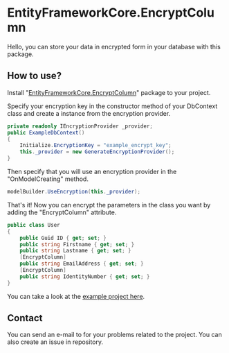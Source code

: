 # EntityFrameworkCore.EncryptColumn
Hello, you can store your data in encrypted form in your database with this package. 

## How to use?
Install "[EntityFrameworkCore.EncryptColumn](https://www.nuget.org/packages/EntityFrameworkCore.EncryptColumn)" package to your project. 

Specify your encryption key in the constructor method of your DbContext class and create a instance from the encryption provider. 

```csharp
private readonly IEncryptionProvider _provider;
public ExampleDbContext()
{
    Initialize.EncryptionKey = "example_encrypt_key";
    this._provider = new GenerateEncryptionProvider();
}
```
Then specify that you will use an encryption provider in the "OnModelCreating" method. 

```csharp
modelBuilder.UseEncryption(this._provider);
```

That's it! Now you can encrypt the parameters in the class you want by adding the "EncryptColumn" attribute. 

```csharp
public class User
{
    public Guid ID { get; set; }
    public string Firstname { get; set; }
    public string Lastname { get; set; }
    [EncryptColumn]
    public string EmailAddress { get; set; }
    [EncryptColumn]
    public string IdentityNumber { get; set; }
}
```

You can take a look at the [example project here](https://github.com/emrekizildas/EntityFrameworkCore.EncryptColumn.Example). 

## Contact
You can send an e-mail to  for your problems related to the project. You can also create an issue in repository. 
